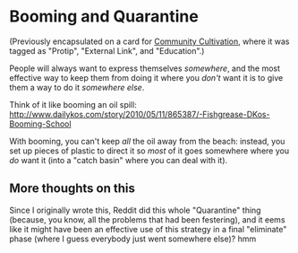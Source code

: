 # Booming and Quarantine

(Previously encapsulated on a card for [Community Cultivation](5ff993d7-333f-4a27-a46b-85a7878fb094.md), where it was tagged as "Protip", "External Link", and "Education".)

People will always want to express themselves *somewhere*, and the most effective way to keep them from doing it where you *don't* want it is to give them a way to do it *somewhere else*.

Think of it like booming an oil spill: http://www.dailykos.com/story/2010/05/11/865387/-Fishgrease-DKos-Booming-School

With booming, you can't keep *all* the oil away from the beach: instead, you set up pieces of plastic to direct it so *most* of it goes somewhere where you *do* want it (into a "catch basin" where you can deal with it).

## More thoughts on this

Since I originally wrote this, Reddit did this whole "Quarantine" thing (because, you know, all the problems that had been festering), and it eems like it might have been an effective use of this strategy in a final "eliminate" phase (where I guess everybody just went somewhere else)? hmm
